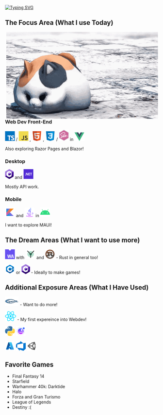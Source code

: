 [![Typing SVG](https://readme-typing-svg.demolab.com?font=Fira+Code&size=20&duration=2500&pause=1000&color=2493F7&width=435&lines=WELCOME%2C+I+AM+TRIP;I+AM+A+DEVELOPER;I+AM+A+STUDENT;I+AM+A+FINAL+FANTASY+14+PALADIN)](https://git.io/typing-svg)

## The Focus Area (What I use Today)

<img align='right' width="500" src='https://github.com/CommanderTrip/CommanderTrip/blob/main/assets/images/ffxiv-fat-cat.gif'/>

### Web Dev Front-End

<a href="https://www.typescriptlang.org/"><img src="https://github.com/CommanderTrip/CommanderTrip/blob/main/assets/icons/typescript.png" alt="Typescript"/></a> /
<a href="https://www.javascript.com/"><img src="https://github.com/CommanderTrip/CommanderTrip/blob/main/assets/icons/javascript.png" alt="Javascript"/></a> ,
<a href="https://developer.mozilla.org/en-US/docs/Glossary/HTML5"><img src="https://github.com/CommanderTrip/CommanderTrip/blob/main/assets/icons/html5.png" alt="HTML"/></a> ,
<a href="https://www.w3schools.com/css/"><img src="https://github.com/CommanderTrip/CommanderTrip/blob/main/assets/icons/css3.png" alt="CSS"/></a> /
<a href="https://sass-lang.com/"><img src="https://github.com/CommanderTrip/CommanderTrip/blob/main/assets/icons/sass.png" alt="SASS"/></a> in
<a href="https://vuejs.org/"><img src="https://github.com/CommanderTrip/CommanderTrip/blob/main/assets/icons/vue-js.png" alt="Vue"/></a>

Also exploring Razor Pages and Blazor!

### Desktop

<a href="https://learn.microsoft.com/en-us/dotnet/csharp/"><img src="https://github.com/CommanderTrip/CommanderTrip/blob/main/assets/icons/csharp.png" alt="C#"/></a> and 
<a href="https://learn.microsoft.com/en-us/dotnet/fundamentals/"><img src="https://github.com/CommanderTrip/CommanderTrip/blob/main/assets/icons/dotnet.png" alt=".NET" /></a> 

Mostly API work.

### Mobile

<a href="https://kotlinlang.org/"><img src="https://github.com/CommanderTrip/CommanderTrip/blob/main/assets/icons/kotlin.png" alt="Kotlin"/></a> and 
<a href="https://www.java.com/en/"><img src="https://github.com/CommanderTrip/CommanderTrip/blob/main/assets/icons/java.png" alt="Java"/></a> in
<a href="https://developer.android.com/"><img src="https://github.com/CommanderTrip/CommanderTrip/blob/main/assets/icons/android.png" alt="Android"/></a>

I want to explore MAUI!

## The Dream Areas (What I want to use more)

<a href="https://webassembly.org/"><img src="https://github.com/CommanderTrip/CommanderTrip/blob/main/assets/icons/wasm.png" alt="WASM"/></a> with 
<a href="https://yew.rs/"><img src="https://github.com/CommanderTrip/CommanderTrip/blob/main/assets/icons/yew.png" alt="Yew"/></a> and 
<a href="https://www.rust-lang.org/learn"><img src="https://github.com/CommanderTrip/CommanderTrip/blob/main/assets/icons/rust.png" alt="Rust"/></a> - Rust in general too!


<a href="https://www.w3schools.com/cpp/"><img src="https://github.com/CommanderTrip/CommanderTrip/blob/main/assets/icons/c%2B%2B.png" alt="C++"/></a> or 
<a href="https://learn.microsoft.com/en-us/dotnet/csharp/"><img src="https://github.com/CommanderTrip/CommanderTrip/blob/main/assets/icons/csharp.png" alt="C#"/></a> - Ideally to make games!

## Additional Exposure Areas (What I Have Used)

<a href="https://www.opengl.org/"><img src="https://github.com/CommanderTrip/CommanderTrip/blob/main/assets/icons/opengl.png" alt="OpenGL"/></a> - Want to do more!


<a href="https://reactjs.org/"><img src="https://github.com/CommanderTrip/CommanderTrip/blob/main/assets/icons/react.png" alt="React"/></a> - My first expereince into Webdev!


<a href="https://www.python.org/"><img src="https://github.com/CommanderTrip/CommanderTrip/blob/main/assets/icons/python.png" alt="Python"/></a>
<a href="https://www.lua.org/"><img src="https://github.com/CommanderTrip/CommanderTrip/blob/main/assets/icons/lua.png" alt="Lua"/></a>


<a href="https://azure.microsoft.com/en-us"><img src="https://github.com/CommanderTrip/CommanderTrip/blob/main/assets/icons/azure.png" alt="Azure Cloud"/></a> 
<a href="https://azure.microsoft.com/en-us/products/devops"><img src="https://github.com/CommanderTrip/CommanderTrip/blob/main/assets/icons/azure_devops.png" alt="Azure DevOps"/></a>
<a href="https://unity.com/"><img src="https://github.com/CommanderTrip/CommanderTrip/blob/main/assets/icons/unity.png" alt="Unity"/></a>

## Favorite Games

- Final Fantasy 14
- Starfield
- Warhammer 40k: Darktide
- Halo
- Forza and Gran Turismo
- League of Legends
- Destiny :(
